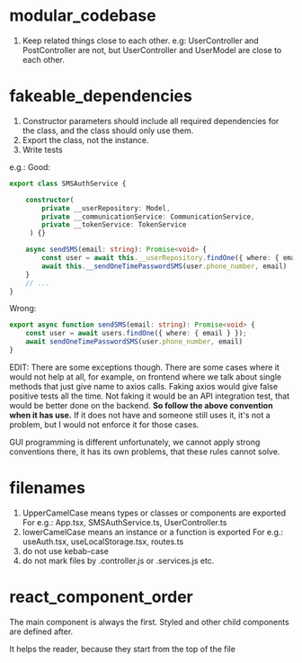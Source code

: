 # modular_codebase
1. Keep related things close to each other.
e.g: UserController and PostController are not, but UserController and UserModel are close to each other.

# fakeable_dependencies
1. Constructor parameters should include all required dependencies for the class, and the class should only use them.
2. Export the class, not the instance.
3. Write tests

e.g.:
Good:
```ts
export class SMSAuthService {

    constructor(
        private __userRepository: Model,
        private __communicationService: CommunicationService,
        private __tokenService: TokenService
     ) {}

    async sendSMS(email: string): Promise<void> {
        const user = await this.__userRepository.findOne({ where: { email } });
        await this.__sendOneTimePasswordSMS(user.phone_number, email)
    }
    // ...
}
```
Wrong:
```ts
export async function sendSMS(email: string): Promise<void> {
    const user = await users.findOne({ where: { email } });
    await sendOneTimePasswordSMS(user.phone_number, email)
}
```

EDIT:
There are some exceptions though. There are some cases where it would not help at all, for example, on frontend where we talk about single methods that just give name to axios calls. Faking axios would give false positive tests all the time. Not faking it would be an API integration test, that would be better done on the backend. **So follow the above convention when it has use.** If it does not have and someone still uses it, it's not a problem, but I would not enforce it for those cases.

GUI programming is different unfortunately, we cannot apply strong conventions there, it has its own problems, that these rules cannot solve.

# filenames
1. UpperCamelCase means types or classes or components are exported
    For e.g.: App.tsx, SMSAuthService.ts, UserController.ts
3. lowerCamelCase means an instance or a function is exported
    For e.g.: useAuth.tsx, useLocalStorage.tsx, routes.ts
5. do not use kebab-case
6. do not mark files by .controller.js or .services.js etc.

# react_component_order
The main component is always the first. Styled and other child components are defined after.

It helps the reader, because they start from the top of the file